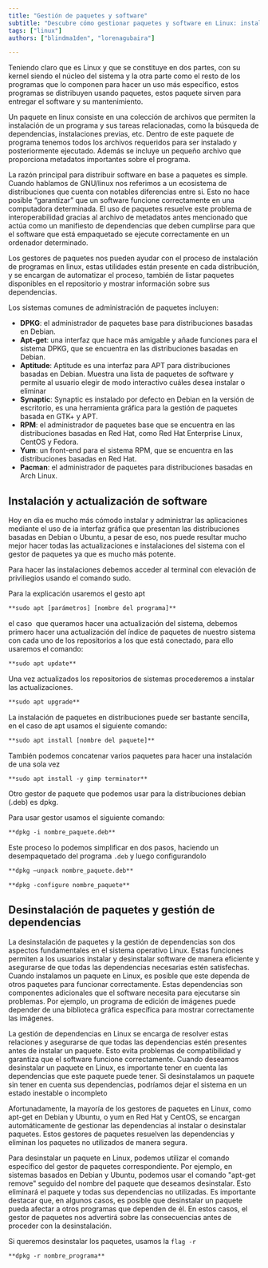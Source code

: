 ```yaml
---
title: "Gestión de paquetes y software"
subtitle: "Descubre cómo gestionar paquetes y software en Linux: instalación, actualización, desinstalación y gestión de dependencias de manera eficiente y segura."
tags: ["linux"]
authors: ["blindma1den", "lorenagubaira"]

---
```


Teniendo claro que es Linux y que se constituye en dos partes, con su kernel siendo el núcleo del sistema y la otra parte como el resto de los programas que lo componen para hacer un uso más específico, estos programas se distribuyen usando paquetes, estos paquete sirven para entregar el software y su mantenimiento.

Un paquete en linux consiste en una colección de archivos que permiten la instalación de un programa y sus tareas relacionadas, como la búsqueda de dependencias, instalaciones previas, etc. Dentro de este paquete de programa tenemos todos los archivos requeridos para ser instalado y posteriormente ejecutado. Además se incluye un pequeño archivo que proporciona metadatos importantes sobre el programa.

La razón principal para distribuir software en base a paquetes es simple. Cuando hablamos de GNU/linux nos referimos a un ecosistema de distribuciones que cuenta con notables diferencias entre si. Esto no hace posible “garantizar” que un software funcione correctamente en una computadora determinada. El uso de paquetes resuelve este problema de interoperabilidad gracias al archivo de metadatos antes mencionado que actúa como un manifiesto de dependencias que deben cumplirse para que el software que está empaquetado se ejecute correctamente en un ordenador determinado.

Los gestores de paquetes nos pueden ayudar con el proceso de instalación de programas en linux, estas utilidades están presente en cada distribución, y se encargan de automatizar el proceso, también de listar paquetes disponibles en el repositorio y mostrar información sobre sus dependencias.

Los sistemas comunes de administración de paquetes incluyen:

- **DPKG**: el administrador de paquetes base para distribuciones basadas en Debian.
- **Apt-get**: una interfaz que hace más amigable y añade funciones para el sistema DPKG, que se encuentra en las distribuciones basadas en Debian.
- **Aptitude**: Aptitude es una interfaz para APT para distribuciones basadas en Debian. Muestra una lista de paquetes de software y permite al usuario elegir de modo interactivo cuáles desea instalar o eliminar
- **Synaptic**: Synaptic es instalado por defecto en Debian en la versión de escritorio, es una herramienta gráfica para la gestión de paquetes basada en GTK+ y APT.
- **RPM**: el administrador de paquetes base que se encuentra en las distribuciones basadas en Red Hat, como Red Hat Enterprise Linux, CentOS y Fedora.
- **Yum**: un front-end para el sistema RPM, que se encuentra en las distribuciones basadas en Red Hat.
- **Pacman**: el administrador de paquetes para distribuciones basadas en Arch Linux.

## Instalación y actualización de software

Hoy en dia es mucho más cómodo instalar y administrar las aplicaciones mediante el uso de ia interfaz gráfica que presentan las distribuciones basadas en Debian o Ubuntu, a pesar de eso, nos puede resultar mucho mejor hacer todas las actualizaciones e instalaciones del sistema con el gestor de paquetes ya que es mucho más potente.

Para hacer las instalaciones debemos acceder al terminal con elevación de priviliegios usando el comando sudo.

Para la explicación usaremos el gesto apt

```markdown
**sudo apt [parámetros] [nombre del programa]**
```

el caso  que queramos hacer una actualización del sistema, debemos primero hacer una actualización del índice de paquetes de nuestro sistema con cada uno de los repositorios a los que está conectado, para ello usaremos el comando:

```markdown
**sudo apt update**
```

Una vez actualizados los repositorios de sistemas procederemos a instalar las actualizaciones.

```markdown
**sudo apt upgrade**
```

La instalación de paquetes en distribuciones puede ser bastante sencilla, en el caso de apt usamos el siguiente comando:

```markdown
**sudo apt install [nombre del paquete]**
```

También podemos concatenar varios paquetes para hacer una instalación de una sola vez

```markdown
**sudo apt install -y gimp terminator**
```

Otro gestor de paquete que podemos usar para la distribuciones debian (.deb) es dpkg.

Para usar gestor usamos el siguiente comando:

```markdown
**dpkg -i nombre_paquete.deb**
```

Este proceso lo podemos simplificar en dos pasos, haciendo un desempaquetado del programa `.deb` y luego configurandolo

```markdown
**dpkg –unpack nombre_paquete.deb**
```

```markdown
**dpkg -configure nombre_paquete**
```

## Desinstalación de paquetes y gestión de dependencias

La desinstalación de paquetes y la gestión de dependencias son dos aspectos fundamentales en el sistema operativo Linux. Estas funciones permiten a los usuarios instalar y desinstalar software de manera eficiente y asegurarse de que todas las dependencias necesarias estén satisfechas.
Cuando instalamos un paquete en Linux, es posible que este dependa de otros paquetes para funcionar correctamente. Estas dependencias son componentes adicionales que el software necesita para ejecutarse sin problemas. Por ejemplo, un programa de edición de imágenes puede depender de una biblioteca gráfica específica para mostrar correctamente las imágenes.

La gestión de dependencias en Linux se encarga de resolver estas relaciones y asegurarse de que todas las dependencias estén presentes antes de instalar un paquete. Esto evita problemas de compatibilidad y garantiza que el software funcione correctamente.
Cuando deseamos desinstalar un paquete en Linux, es importante tener en cuenta las dependencias que este paquete puede tener. Si desinstalamos un paquete sin tener en cuenta sus dependencias, podríamos dejar el sistema en un estado inestable o incompleto

Afortunadamente, la mayoría de los gestores de paquetes en Linux, como apt-get en Debian y Ubuntu, o yum en Red Hat y CentOS, se encargan automáticamente de gestionar las dependencias al instalar o desinstalar paquetes. Estos gestores de paquetes resuelven las dependencias y eliminan los paquetes no utilizados de manera segura.

Para desinstalar un paquete en Linux, podemos utilizar el comando específico del gestor de paquetes correspondiente. Por ejemplo, en sistemas basados en Debian y Ubuntu, podemos usar el comando "apt-get remove" seguido del nombre del paquete que deseamos desinstalar. Esto eliminará el paquete y todas sus dependencias no utilizadas.
Es importante destacar que, en algunos casos, es posible que desinstalar un paquete pueda afectar a otros programas que dependen de él. En estos casos, el gestor de paquetes nos advertirá sobre las consecuencias antes de proceder con la desinstalación.

Si queremos desinstalar los paquetes, usamos la `flag -r`

```markdown
**dpkg -r nombre_programa**
```

